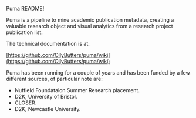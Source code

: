 Puma README!

Puma is a pipeline to mine academic publication metadata, creating a valuable research object and visual analytics from a research project publication list.

The technical documentation is at:

[https://github.com/OllyButters/puma/wiki](https://github.com/OllyButters/puma/wiki)


Puma has been running for a couple of years and has been funded by a few different sources, of particular note are:
- Nuffield Foundataion Summer Research placement.
- D2K, University of Bristol.
- CLOSER.
- D2K, Newcastle University.
